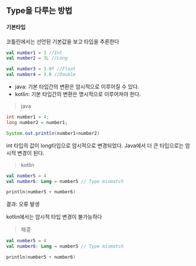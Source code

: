 ## Type을 다루는 방법

#### 기본타입

코틀린에서는 선언된 기본값을 보고 타입을 추론한다

```kotlin
val number1 = 3 //Int
val number2 = 3L //Long

val number3 = 3.0f //Float
val number4 = 3.0 //Double
```

- java: 기본 타입간의 변환은 암시적으로 이루어질 수 있다.
- kotlin: 기본 타입간의 변환은 명시적으로 이루어져야 한다.

>java
```java
int number1 = 4;
long number2 = number1;

System.out.println(number1+number2)
```
int 타입의 값이 long타입으로 암시적으로 변경되었다.
Java에서 더 큰 타입으로는 암시적 변경이 된다.

>kotlin
```kotlin
val number5 = 4
val number6: Long = number5 // Type mismatch

println(number5 + number6)
```
결과: 오류 발생

kotlin에서는 암시적 타입 변경이 불가능하다

> 해결
```kotlin
val number5 = 4
val number6: Long = number5 // Type mismatch

println(number5 + number6)
```